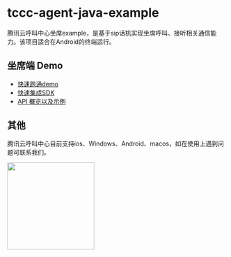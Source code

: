 # tccc-agent-java-example
腾讯云呼叫中心坐席example，是基于sip话机实现坐席呼叫、接听相关通信能力。该项目适合在Android的终端运行。

## 坐席端 Demo
- [快速跑通demo](QuickStartDemo.md)
- [快速集成SDK](QuickStartSDK.md)
- [API 概览以及示例](api.md)
## 其他
腾讯云呼叫中心目前支持ios、Windows、Android、macos，如在使用上遇到问题可联系我们。

<img src="https://qcloudimg.tencent-cloud.cn/trisys/assets/product/images/sk-TijIluPihE1wMvv8bz.png" style="width:200px;height:200px">
